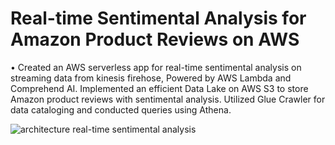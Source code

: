 # Real-time Sentimental Analysis for Amazon Product Reviews on AWS 

•	Created an AWS serverless app for real-time sentimental analysis on streaming data from kinesis firehose, Powered by AWS Lambda and Comprehend AI. Implemented an efficient Data Lake on AWS S3 to store Amazon product reviews with sentimental analysis. Utilized Glue Crawler for data cataloging and conducted queries using Athena.

![architecture real-time sentimental analysis](https://github.com/yasaswiavula/AWS-Sentimental-Analysis/assets/40021114/64a017c6-7b26-4444-9739-fb9181b83397)
